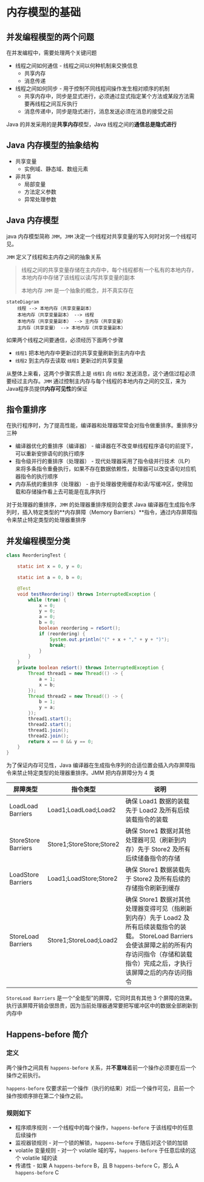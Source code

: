 # 内存模型的基础

## 并发编程模型的两个问题

在并发编程中，需要处理两个关键问题

* 线程之间如何通信 - 线程之间以何种机制来交换信息
  * 共享内存
  * 消息传递
* 线程之间如何同步 - 用于控制不同线程间操作发生相对顺序的机制
  * 共享内存中，同步是显式进行，必须通过显式指定某个方法或某段方法需要再线程之间互斥执行
  * 消息传递中，同步是隐式进行，消息发送必须在消息的接受之前

Java 的并发采用的是**共享内存**模型，Java 线程之间的**通信总是隐式进行**



## Java  内存模型的抽象结构

* 共享变量
  * 实例域、静态域、数组元素
* 非共享
  * 局部变量
  * 方法定义参数
  * 异常处理参数



## Java 内存模型

java 内存模型简称 `JMM`，`JMM` 决定一个线程对共享变量的写入何时对另一个线程可见。

`JMM` 定义了线程和主内存之间的抽象关系

> 线程之间的共享变量存储在主内存中，每个线程都有一个私有的本地内存，本地内存中存储了该线程以读/写共享变量的副本
>
> 本地内存 `JMM` 是一个抽象的概念，并不真实存在

```mermaid
stateDiagram
    线程 --> 本地内存（共享变量副本）
    本地内存（共享变量副本） --> 线程
    本地内存（共享变量副本） --> 主内存（共享变量）
    主内存（共享变量） --> 本地内存（共享变量副本）
```

如果两个线程之间要通信，必须经历下面两个步骤

* `线程1` 把本地内存中更新过的共享变量刷新到主内存中去
* `线程2` 到主内存去读取 `线程1` 更新过的共享变量

从整体上来看，这两个步骤实质上是 `线程1` 向 `线程2` 发送消息，这个通信过程必须要经过主内存。`JMM` 通过控制主内存与每个线程的本地内存之间的交互，来为 Java程序员提供**内存可见性**的保证



## 指令重排序

在执行程序时，为了提高性能，编译器和处理器常常会对指令做重排序。重排序分三种

* 编译器优化的重排序（编译器） - 编译器在不改变单线程程序语句的前提下，可以重新安排语句的执行顺序
* 指令级并行的重排序（处理器） - 现代处理器采用了指令级并行技术（ILP）来将多条指令重叠执行，如果不存在数据依赖性，处理器可以改变语句对应机器指令的执行顺序
* 内存系统的重排序（处理器） - 由于处理器使用缓存和读/写缓冲区，使得加载和存储操作看上去可能是在乱序执行

对于处理器的重排序，`JMM` 的处理器重排序规则会要求 Java 编译器在生成指令序列时，插入特定类型的**内存屏障（Memory Barriers）**指令，通过内存屏障指令来禁止特定类型的处理器重排序



## 并发编程模型分类

```java
class ReorderingTest {

    static int x = 0, y = 0;

    static int a = 0, b = 0;

    @Test
    void testReordering() throws InterruptedException {
        while (true) {
            x = 0;
            y = 0;
            a = 0;
            b = 0;
            boolean reordering = reSort();
            if (reordering) {
                System.out.println("(" + x + "," + y + ")");
                break;
            }
        }
    }
    private boolean reSort() throws InterruptedException {
        Thread thread1 = new Thread(() -> {
            a = 1;
            x = b;
        });
        Thread thread2 = new Thread(() -> {
            b = 1;
            y = a;
        });
        thread1.start();
        thread2.start();
        thread1.join();
        thread2.join();
        return x == 0 && y == 0;
    }
}
```

为了保证内存可见性，Java 编译器在生成指令序列的合适位置会插入内存屏障指令来禁止特定类型的处理器重排序。JMM 把内存屏障分为 4 类

| 屏障类型            | 指令类型                 | 说明                                                         |
| ------------------- | ------------------------ | ------------------------------------------------------------ |
| LoadLoad Barriers   | Load1;LoadLoad;Load2     | 确保 Load1 数据的装载先于 Load2 及所有后续装载指令的装载     |
| StoreStore Barriers | Store1;StoreStore;Store2 | 确保 Store1 数据对其他处理器可见（刷新到内存）先于 Store2 及所有后续储备指令的存储 |
| LoadStore Barriers  | Load1;LoadStore;Store2   | 确保 Store1 数据装载先于 Store2 及所有后续的存储指令刷新到缓存 |
| StoreLoad Barriers  | Store1;StoreLoad;Load2   | 确保 Store1 数据对其他处理器变得可见（指刷新到内存）先于 Load2 及所有后续装载指令的装载。 StoreLoad Barriers 会使该屏障之前的所有内存访问指令（存储和装载指令）完成之后，才执行该屏障之后的内存访问指令 |

`StoreLoad Barriers` 是一个“全能型”的屏障，它同时具有其他 3 个屏障的效果。执行该屏障开销会很昂贵，因为当前处理器通常要把写缓冲区中的数据全部刷新到内存中



## Happens-before 简介

### 定义

两个操作之间具有 `happens-before` 关系，并**不意味**着前一个操作必须要在后一个操作之前执行。

`happens-before` 仅要求前一个操作（执行的结果）对后一个操作可见，且前一个操作按顺序排在第二个操作之前。



### 规则如下

* 程序顺序规则 - 一个线程中的每个操作，`happens-before` 于该线程中的任意后续操作
* 监视器锁规则 - 对一个锁的解锁，`happens-before` 于随后对这个锁的加锁
* volatile 变量规则 - 对一个 volatile 域的写，`happens-before` 于任意后续的这个 volatile 域的读
* 传递性 - 如果 A `happens-before` B，且 B `happens-before` C，那么 A `happens-before` C

